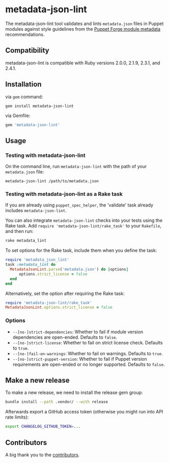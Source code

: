 # metadata-json-lint

The metadata-json-lint tool validates and lints `metadata.json` files in Puppet modules against style guidelines from the [Puppet Forge module metadata](https://docs.puppet.com/puppet/latest/modules_publishing.html#write-a-metadatajson-file) recommendations.

## Compatibility

metadata-json-lint is compatible with Ruby versions 2.0.0, 2.1.9, 2.3.1, and 2.4.1.

## Installation

via `gem` command:
``` shell
gem install metadata-json-lint
```

via Gemfile:
``` ruby
gem 'metadata-json-lint'
```

## Usage

### Testing with metadata-json-lint

On the command line, run `metadata-json-lint` with the path of your `metadata.json` file:

```shell
metadata-json-lint /path/to/metadata.json
```

### Testing with metadata-json-lint as a Rake task

If you are already using `puppet_spec_helper`, the 'validate' task already includes `metadata-json-lint`.

You can also integrate `metadata-json-lint` checks into your tests using the Rake task. Add `require 'metadata-json-lint/rake_task'` to your `Rakefile`, and then run:

```ruby
rake metadata_lint
```

To set options for the Rake task, include them when you define the task:

```ruby
require 'metadata_json_lint'
task :metadata_lint do
  MetadataJsonLint.parse('metadata.json') do |options|
      options.strict_license = false
  end
end
```

Alternatively, set the option after requiring the Rake task:

```ruby
require 'metadata-json-lint/rake_task'
MetadataJsonLint.options.strict_license = false
```

### Options

* `--[no-]strict-dependencies`: Whether to fail if module version dependencies are open-ended. Defaults to `false`.
* `--[no-]strict-license`: Whether to fail on strict license check. Defaults to `true`.
* `--[no-]fail-on-warnings`: Whether to fail on warnings. Defaults to `true`.
* `--[no-]strict-puppet-version`: Whether to fail if Puppet version requirements are open-ended or no longer supported. Defaults to `false`.


## Make a new release

To make a new release, we need to install the release gem group:

```sh
bundle install --path .vendor/ --with release
```

Afterwards export a GitHub access token (otherwise you might run into API rate limits):

```sh
export CHANGELOG_GITHUB_TOKEN=...
```

## Contributors

A big thank you to the [contributors](https://github.com/voxpupuli/metadata-json-lint/graphs/contributors).
